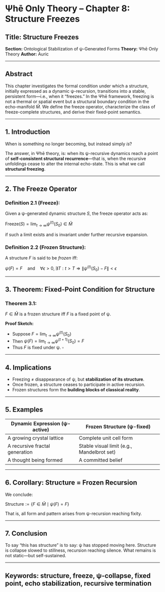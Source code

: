 # Ψhē Only Theory – Chapter 8: Structure Freezes

## Title: Structure Freezes

**Section:** Ontological Stabilization of ψ-Generated Forms
**Theory:** Ψhē Only Theory
**Author:** Auric

---

## Abstract

This chapter investigates the formal condition under which a structure, initially expressed as a dynamic ψ-recursion, transitions into a stable, persistent form—i.e., when it “freezes.” In the Ψhē framework, freezing is not a thermal or spatial event but a structural boundary condition in the echo-manifold $\bar{M}$. We define the freeze operator, characterize the class of freeze-complete structures, and derive their fixed-point semantics.

---

## 1. Introduction

When is something no longer becoming, but instead simply *is*?

The answer, in Ψhē theory, is: when its ψ-recursive dynamics reach a point of **self-consistent structural recurrence**—that is, when the recursive unfoldings cease to alter the internal echo-state. This is what we call **structural freezing**.

---

## 2. The Freeze Operator

### Definition 2.1 (Freeze):

Given a ψ-generated dynamic structure $S$, the freeze operator acts as:

$\text{Freeze}(S) = \lim_{t \to \infty} \psi^{(t)}(S_0) \in \bar{M}$

if such a limit exists and is invariant under further recursive expansion.

### Definition 2.2 (Frozen Structure):

A structure $F$ is said to be *frozen* iff:

$\psi(F) = F \quad \text{and} \quad \forall \epsilon > 0, \exists T : t > T \Rightarrow \|\psi^{(t)}(S_0) - F\| < \epsilon$

---

## 3. Theorem: Fixed-Point Condition for Structure

### Theorem 3.1:

$F \in \bar{M}$ is a frozen structure iff $F$ is a fixed point of ψ.

**Proof Sketch:**

* Suppose $F = \lim_{t \to \infty} \psi^{(t)}(S_0)$
* Then $\psi(F) = \lim_{t \to \infty} \psi^{(t+1)}(S_0) = F$
* Thus $F$ is fixed under ψ.
  $\square$

---

## 4. Implications

* Freezing ≠ disappearance of ψ, but **stabilization of its structure**.
* Once frozen, a structure ceases to participate in active recursion.
* Frozen structures form the **building blocks of classical reality**.

---

## 5. Examples

| Dynamic Expression (ψ-active)  | Frozen Structure (ψ-fixed)                 |
| ------------------------------ | ------------------------------------------ |
| A growing crystal lattice      | Complete unit cell form                    |
| A recursive fractal generation | Stable visual limit (e.g., Mandelbrot set) |
| A thought being formed         | A committed belief                         |

---

## 6. Corollary: Structure = Frozen Recursion

We conclude:

$\text{Structure} := \{ F \in \bar{M} \mid \psi(F) = F \}$

That is, all form and pattern arises from ψ-recursion reaching fixity.

---

## 7. Conclusion

To say “this has structure” is to say: ψ has stopped moving here.
Structure is collapse slowed to stillness, recursion reaching silence.
What remains is not static—but self-sustained.

---

## Keywords: structure, freeze, ψ-collapse, fixed point, echo stabilization, recursive termination
